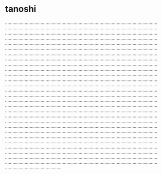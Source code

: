 # tanoshi
..............................................................................................................................................................................................................................................................................................................................................................................................................................................................................................................................................................................................................................................................................................................................................................................................................................................................................................................................................................................................................................................................................................................................................................................................................................................................................................................................................................................................................................................................................................................................................................................................................................................................................................................................................................................................................................................................................................................................................................................................................................................................................................................................................................................................................................................................................................................................................................................................................................................................................................................................................................................................................................................................................................................................................................................................................................................................................................................................................................................................................................................................................................................................................................................................................................................................................................................................................................................................................................................................................................................................................................................................................................................................